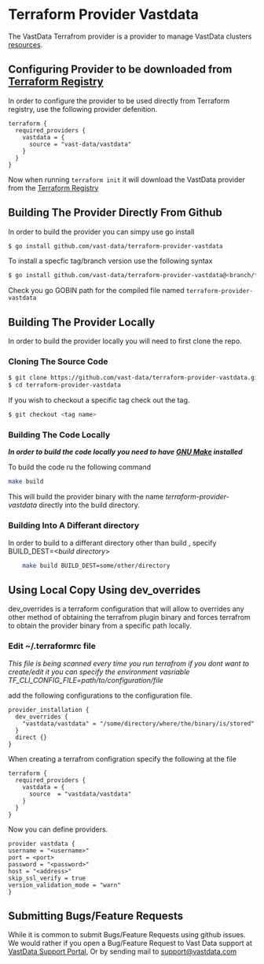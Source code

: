# Terraform Provider Vastdata


The VastData Terrafrom provider is a provider to manage VastData clusters [resources](./resources).

## Configuring Provider to be downloaded from [Terraform Registry](https://registry.terraform.io/providers/vast-data/vastdata/latest)
In order to configure the provider to be used directly from Terraform registry, use the following provider defenition. 
```hcl
terraform {
  required_providers {
    vastdata = {
      source = "vast-data/vastdata"
    }
  }
}
```
Now when running `terraform init` it will download the VastData provider from the [Terraform Registry](https://registry.terraform.io/providers/vast-data/vastdata/latest)

## Building The Provider Directly From Github

In order to build the provider you can simpy use go install 

```bash
$ go install github.com/vast-data/terraform-provider-vastdata
```

To install a specfic tag/branch version use the following syntax 
```bash
$ go install github.com/vast-data/terraform-provider-vastdata@<branch/tag>
```

Check you go GOBIN path for the compiled file named `terraform-provider-vastdata`

## Building The Provider Locally 

In order to build the provider locally you will need to first clone the repo.

### Cloning The Source Code

```bash
$ git clone https://github.com/vast-data/terraform-provider-vastdata.git
$ cd terraform-provider-vastdata
```

If you wish to checkout a specific tag check out the tag.

```bash
$ git checkout <tag name>
```

### Building The Code Locally 

***In order to build the code locally you need to have [GNU Make](https://www.gnu.org/software/make/) installed***

To build the code ru the following command

```bash
make build
```

This will build the provider binary with the name *terraform-provider-vastdata* directly into the build directory.

### Building Into A Differant directory

In order to build to a differant directory other than build , specify BUILD_DEST=<*build directory*>

```bash
	make build BUILD_DEST=some/other/directory
```

## Using Local Copy Using dev_overrides

dev_overrides is a terraform configuration that will allow to overrides any other method of obtaining the terrafrom plugin binary and forces terrafrom to obtain the provider binary from a specific path locally.

### Edit ~/.terraformrc file 

*This file is being scanned every time you run terrafrom if you dont want to create/edit it you can specify the environment vasriable TF_CLI_CONFIG_FILE=path/to/configuration/file*

add the following configurations to the configuration file.

```hcl
provider_installation {
  dev_overrides {
    "vastdata/vastdata" = "/some/directory/where/the/binary/is/stored"
  }
  direct {}
} 
```

When creating a terrafrom configration specify the following at the file 

```hcl
terraform {
  required_providers {
    vastdata = {
      source  = "vastdata/vastdata"
    }
  }
}
```

Now you can define providers.

```hcl
provider vastdata {
username = "<username>"
port = <port>
password = "<password>"
host = "<address>"
skip_ssl_verify = true
version_validation_mode = "warn"
}
```
## Submitting Bugs/Feature Requests

While it is common to submit Bugs/Feature Requests using github issues.
We would rather if you open a Bug/Feature Request to Vast Data support at [VastData Support Portal](https://support.vastdata.com/s/login/),
Or by sending mail to support@vastdata.com


